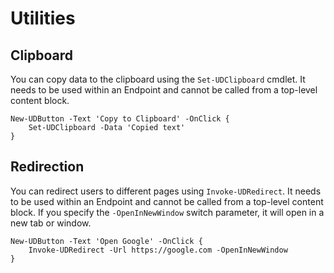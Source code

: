 # Utilities

## Clipboard

You can copy data to the clipboard using the `Set-UDClipboard` cmdlet. It needs to be used within an Endpoint and cannot be called from a top-level content block.

```text
New-UDButton -Text 'Copy to Clipboard' -OnClick {
    Set-UDClipboard -Data 'Copied text'
}
```

## Redirection

You can redirect users to different pages using `Invoke-UDRedirect`. It needs to be used within an Endpoint and cannot be called from a top-level content block. If you specify the `-OpenInNewWindow` switch parameter, it will open in a new tab or window.

```text
New-UDButton -Text 'Open Google' -OnClick {
    Invoke-UDRedirect -Url https://google.com -OpenInNewWindow
}
```

